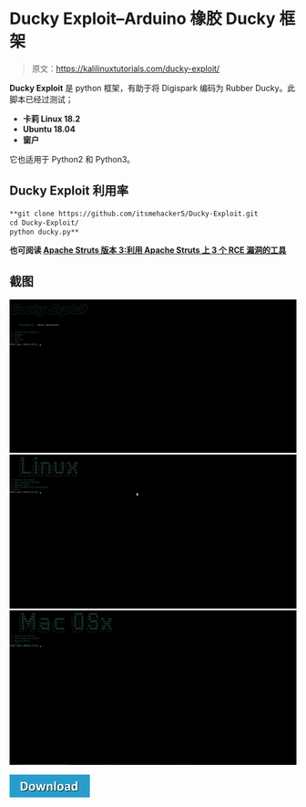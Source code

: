 # Ducky Exploit–Arduino 橡胶 Ducky 框架

> 原文：<https://kalilinuxtutorials.com/ducky-exploit/>

**Ducky Exploit** 是 python 框架，有助于将 Digispark 编码为 Rubber Ducky。此脚本已经过测试；

*   **卡莉 Linux 18.2**
*   **Ubuntu 18.04**
*   **窗户**

它也适用于 Python2 和 Python3。

## **Ducky Exploit 利用率**

```
**git clone https://github.com/itsmehacker5/Ducky-Exploit.git
cd Ducky-Exploit/
python ducky.py**
```

**也可阅读 [Apache Struts 版本 3:利用 Apache Struts 上 3 个 RCE 漏洞的工具](https://kalilinuxtutorials.com/apache-struts-version-3/)**

## **截图**

![](img//31ab5a783e6d71b0c7d0c5d73479e701.png)![](img//c09b7b5fbc5b61a29ed771e5310da459.png)![](img//28fd12e5f81727dfd9dee81ee34123ce.png)

[![](img//d861a9096555aeb1980fc054015933d7.png)](https://github.com/itsmehacker/Ducky-Exploit)